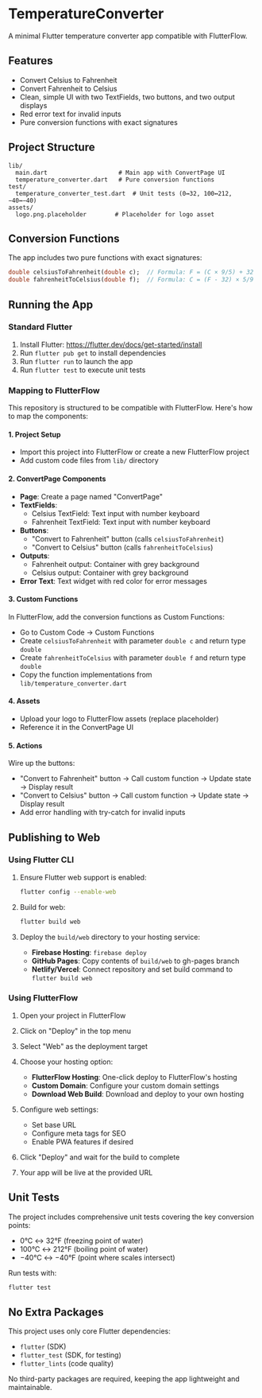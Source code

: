 # TemperatureConverter

A minimal Flutter temperature converter app compatible with FlutterFlow.

## Features

- Convert Celsius to Fahrenheit
- Convert Fahrenheit to Celsius
- Clean, simple UI with two TextFields, two buttons, and two output displays
- Red error text for invalid inputs
- Pure conversion functions with exact signatures

## Project Structure

```
lib/
  main.dart                    # Main app with ConvertPage UI
  temperature_converter.dart   # Pure conversion functions
test/
  temperature_converter_test.dart  # Unit tests (0↔32, 100↔212, −40↔−40)
assets/
  logo.png.placeholder        # Placeholder for logo asset
```

## Conversion Functions

The app includes two pure functions with exact signatures:

```dart
double celsiusToFahrenheit(double c);  // Formula: F = (C × 9/5) + 32
double fahrenheitToCelsius(double f);  // Formula: C = (F - 32) × 5/9
```

## Running the App

### Standard Flutter

1. Install Flutter: https://flutter.dev/docs/get-started/install
2. Run `flutter pub get` to install dependencies
3. Run `flutter run` to launch the app
4. Run `flutter test` to execute unit tests

### Mapping to FlutterFlow

This repository is structured to be compatible with FlutterFlow. Here's how to map the components:

#### 1. Project Setup
- Import this project into FlutterFlow or create a new FlutterFlow project
- Add custom code files from `lib/` directory

#### 2. ConvertPage Components
- **Page**: Create a page named "ConvertPage"
- **TextFields**: 
  - Celsius TextField: Text input with number keyboard
  - Fahrenheit TextField: Text input with number keyboard
- **Buttons**:
  - "Convert to Fahrenheit" button (calls `celsiusToFahrenheit`)
  - "Convert to Celsius" button (calls `fahrenheitToCelsius`)
- **Outputs**:
  - Fahrenheit output: Container with grey background
  - Celsius output: Container with grey background
- **Error Text**: Text widget with red color for error messages

#### 3. Custom Functions
In FlutterFlow, add the conversion functions as Custom Functions:
- Go to Custom Code → Custom Functions
- Create `celsiusToFahrenheit` with parameter `double c` and return type `double`
- Create `fahrenheitToCelsius` with parameter `double f` and return type `double`
- Copy the function implementations from `lib/temperature_converter.dart`

#### 4. Assets
- Upload your logo to FlutterFlow assets (replace placeholder)
- Reference it in the ConvertPage UI

#### 5. Actions
Wire up the buttons:
- "Convert to Fahrenheit" button → Call custom function → Update state → Display result
- "Convert to Celsius" button → Call custom function → Update state → Display result
- Add error handling with try-catch for invalid inputs

## Publishing to Web

### Using Flutter CLI

1. Ensure Flutter web support is enabled:
   ```bash
   flutter config --enable-web
   ```

2. Build for web:
   ```bash
   flutter build web
   ```

3. Deploy the `build/web` directory to your hosting service:
   - **Firebase Hosting**: `firebase deploy`
   - **GitHub Pages**: Copy contents of `build/web` to gh-pages branch
   - **Netlify/Vercel**: Connect repository and set build command to `flutter build web`

### Using FlutterFlow

1. Open your project in FlutterFlow
2. Click on "Deploy" in the top menu
3. Select "Web" as the deployment target
4. Choose your hosting option:
   - **FlutterFlow Hosting**: One-click deploy to FlutterFlow's hosting
   - **Custom Domain**: Configure your custom domain settings
   - **Download Web Build**: Download and deploy to your own hosting

5. Configure web settings:
   - Set base URL
   - Configure meta tags for SEO
   - Enable PWA features if desired

6. Click "Deploy" and wait for the build to complete
7. Your app will be live at the provided URL

## Unit Tests

The project includes comprehensive unit tests covering the key conversion points:

- 0°C ↔ 32°F (freezing point of water)
- 100°C ↔ 212°F (boiling point of water)
- −40°C ↔ −40°F (point where scales intersect)

Run tests with:
```bash
flutter test
```

## No Extra Packages

This project uses only core Flutter dependencies:
- `flutter` (SDK)
- `flutter_test` (SDK, for testing)
- `flutter_lints` (code quality)

No third-party packages are required, keeping the app lightweight and maintainable.
